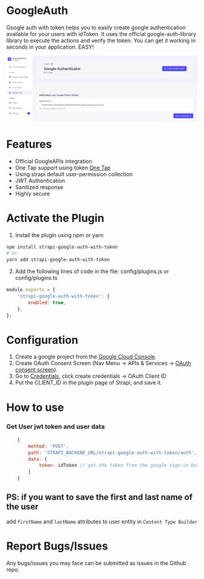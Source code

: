 # GoogleAuth

Google auth with token helps you to easily create google authentication available for your users with idToken. It uses the official google-auth-library library to execute the actions and verify the token. You can get it working in seconds in your application. EASY!

![Dashboard Screenshot](https://github.com/kirwako/strapi-google-auth-with-token/blob/main/screenshots/dashboard.png)

# Features

-   Official GoogleAPIs integration
-   One Tap support using token [One Tap](https://developers.google.com/identity/gsi/web/guides/features)
-   Using strapi default user-permission collection
-   JWT Authentication
-   Sanitized response
-   Highly secure

# Activate the Plugin

1. Install the plugin using npm or yarn

```bash
npm install strapi-google-auth-with-token
# or
yarn add strapi-google-auth-with-token
```

2. Add the following lines of code in the file: config/plugins.js or config/plugins.ts

```js
module.exports = {
	'strapi-google-auth-with-token': {
		enabled: true,
	},
};
```

# Configuration

1. Create a google project from the [Google Cloud Console](https://console.cloud.google.com/projectcreate?previousPage=%2Fcloud-resource-manager%3Fproject%3D%26folder%3D%26organizationId%3D).
2. Create OAuth Consent Screen (Nav Menu -> APIs & Services -> [OAuth consent screen](https://console.cloud.google.com/apis/credentials/consent)).
3. Go to [Credentials](https://console.cloud.google.com/apis/credentials), click create credentials -> OAuth Client ID
4. Put the CLIENT_ID in the plugin page of Strapi, and save it.

# How to use

### Get User jwt token and user data

```js
    {
        method: 'POST',
        path: 'STRAPI_BACKEND_URL/strapi-google-auth-with-token/auth',
        data: {
            token: idToken // get the token from the google sign-in button
        }
    }
```

## PS: if you want to save the first and last name of the user
add `firstName` and `lastName` attributes to user entity in `Content Type Builder`

# Report Bugs/Issues

Any bugs/issues you may face can be submitted as issues in the Github repo.
